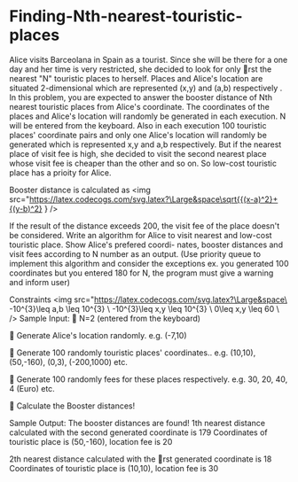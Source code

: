 # Finding-Nth-nearest-touristic-places

Alice visits Barceolana in Spain as a tourist. Since she will be there for a one day and her time
is very restricted, she decided to look for only rst the nearest "N" touristic places to herself.
Places and Alice's location are situated 2-dimensional which are represented (x,y) and (a,b)
respectively . In this problem, you are expected to answer the booster distance of Nth nearest
touristic places from Alice's coordinate. The coordinates of the places and Alice's location will
randomly be generated in each execution. N will be entered from the keyboard. Also in each
execution 100 touristic places' coordinate pairs and only one Alice's location will randomly be
generated which is represented x,y and a,b respectively. But if the nearest place of visit fee
is high, she decided to visit the second nearest place whose visit fee is cheaper than the other
and so on. So low-cost touristic place has a prioity for Alice. 

Booster distance is calculated as <img src="https://latex.codecogs.com/svg.latex?\Large&space\sqrt{{(x-a)^2}+{(y-b)^2} } />

If the result of the distance exceeds 200, the visit fee of the place doesn't be considered. Write
an algorithm for Alice to visit nearest and low-cost touristic place. Show Alice's prefered coordi-
nates, booster distances and visit fees according to N number as an output. (Use priority queue
to implement this algorithm and consider the exceptions ex. you generated 100 coordinates
but you entered 180 for N, the program must give a warning and inform user)

Constraints
 <img src="https://latex.codecogs.com/svg.latex?\Large&space\
-10^{3}\leq  a,b \leq 10^{3} \\
-10^{3}\leq  x,y \leq 10^{3} \\
0\leq   x,y \leq 60 \\ />
Sample Input:
 N=2 (entered from the keyboard)

 Generate Alice's location randomly. e.g. (-7,10)

 Generate 100 randomly touristic places' coordinates.. e.g. (10,10), (50,-160), (0,3), (-200,1000) etc.

 Generate 100 randomly fees for these places respectively. e.g. 30, 20, 40, 4 (Euro) etc.

 Calculate the Booster distances!

Sample Output:
The booster distances are found!
1th nearest distance calculated with the second generated coordinate is 179
Coordinates of touristic place is (50,-160), location fee is 20

2th nearest distance calculated with the rst generated coordinate is 18
Coordinates of touristic place is (10,10), location fee is 30
